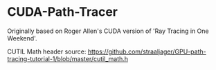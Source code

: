 # CUDA-Path-Tracer

Originally based on Roger Allen's CUDA version of 'Ray Tracing in One Weekend'.

CUTIL Math header source:
https://github.com/straaljager/GPU-path-tracing-tutorial-1/blob/master/cutil_math.h